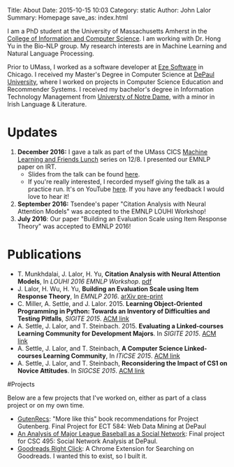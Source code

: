 Title: About
Date: 2015-10-15 10:03
Category: static
Author: John Lalor
Summary: Homepage
save_as: index.html

I am a PhD student at the University of Massachusetts Amherst in the [College of Information and Computer Science][1]. I am working with Dr. Hong Yu in the Bio-NLP group. My research interests are in Machine Learning and Natural Language Processing.

Prior to UMass, I worked as a software developer at [Eze Software][2] in Chicago. I received my Master's Degree in Computer Science at [DePaul University][3], where I worked on projects in Computer Science Education and Recommender Systems. I received my bachelor's degree in Information Technology Management from [Universty of Notre Dame][9], with a minor in Irish Language & Literature.

# Updates

1. **December 2016:** I gave a talk as part of the UMass CICS [Machine Learning and Friends Lunch][14] series on 12/8. I presented our EMNLP paper on IRT.
    * Slides from the talk can be found [here][15].
    * If you're really interested, I recorded myself giving the talk as a practice run. It's on YouTube [here][16]. If you have any feedback I would love to hear it!
2. **September 2016:** Tsendee's paper "Citation Analysis with Neural Attention Models" was accepted to the EMNLP LOUHI Workshop!
3. **July 2016**: Our paper "Building an Evaluation Scale using Item Response Theory" was accepted to EMNLP 2016!

# Publications

- T. Munkhdalai, J. Lalor, H. Yu, **Citation Analysis with Neural Attention Models**, In *LOUHI 2016 EMNLP Workshop*. [pdf][13]
- J. Lalor, H. Wu, H. Yu, **Building an Evaluation Scale using Item Response Theory**, In *EMNLP 2016*. [arXiv pre-print][4]
- C. Miller, A. Settle, and J. Lalor. 2015. **Learning Object-Oriented Programming in Python: Towards an Inventory of Difficulties and Testing Pitfalls**, *SIGITE 2015*. [ACM link][5]
- A. Settle, J. Lalor, and T. Steinbach. 2015. **Evaluating a Linked-courses Learning Community for Development Majors**. In *SIGITE 2015*. [ACM link][6]
- A. Settle, J. Lalor, and T. Steinbach, **A Computer Science Linked-courses Learning Community**, In *ITiCSE 2015*. [ACM link][7]
- A. Settle, J. Lalor, and T. Steinbach, **Reconsidering the Impact of CS1 on Novice Attitudes**. In *SIGCSE 2015*. [ACM link][8]

#Projects

Below are a few projects that I've worked on, either as part of a class project or on my own time.

- [GutenRecs][10]: "More like this" book recommendations for Project Gutenberg. Final Project for ECT 584: Web Data Mining at DePaul
- [An Analysis of Major League Baseball as a Social Network][11]: Final project for CSC 495: Social Network Analysis at DePaul.
- [Goodreads Right Click][12]: A Chrome Extension for Searching on Goodreads. I wanted this to exist, so I built it.


[1]:https://cics.umass.edu/
[2]:http://www.ezesoft.com/
[3]:http://www.cdm.depaul.edu/Pages/default.aspx
[4]:https://arxiv.org/abs/1605.08889v2
[5]:http://dl.acm.org/citation.cfm?id=2808017
[6]:http://dl.acm.org/citation.cfm?id=2808031
[7]:http://dl.acm.org/citation.cfm?id=2729094.2742621
[8]:http://dl.acm.org/citation.cfm?id=2677235
[9]:https://www.nd.edu
[10]:http://gutenrecs.herokuapp.com/gutenrecs
[11]:http://jplalor.github.io/pdfs/networks_MLB.pdf
[12]:https://chrome.google.com/webstore/detail/goodreads-right-click/fbicpmopjallgdpklipffmihodimmcbe?utm_source=chrome-ntp-icon
[13]:http://www.aclweb.org/anthology/W/W16/W16-6109.pdf
[14]:https://people.cs.umass.edu/~mlfriend/pmwiki/pmwiki.php?n=Main.BuildingEvaluationScalesForNLPUsingItemResponseTheory
[15]:http://jplalor.github.io/pdfs/mlfl_irt.pdf
[16]:https://www.youtube.com/watch?v=iR_yMnUOhig
